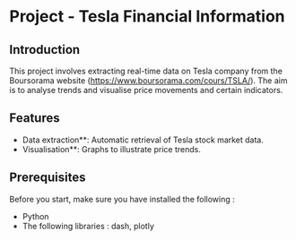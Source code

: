 # Project - Tesla Financial Information

## Introduction
This project involves extracting real-time data on Tesla company from the Boursorama website (https://www.boursorama.com/cours/TSLA/). The aim is to analyse trends and visualise price movements and certain indicators.

## Features
- Data extraction**: Automatic retrieval of Tesla stock market data.
- Visualisation**: Graphs to illustrate price trends.

## Prerequisites
Before you start, make sure you have installed the following :
- Python
- The following libraries : dash, plotly




